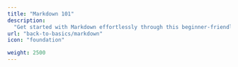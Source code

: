 ```yaml
---
title: "Markdown 101"
description:
  "Get started with Markdown effortlessly through this beginner-friendly guide."
url: "back-to-basics/markdown"
icon: "foundation"

weight: 2500
---
```

